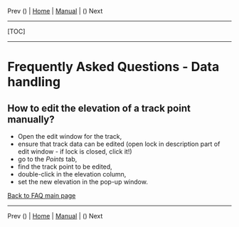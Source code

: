 Prev () | [Home](Home) | [Manual](DocMain) | () Next
- - -
[TOC]
- - -

# Frequently Asked Questions - Data handling

## How to edit the elevation of a track point manually?

* Open the edit window for the track, 
* ensure that track data can be edited (open lock in description part of edit window - if lock is closed, click it!)
* go to the _Points_ tab, 
* find the track point to be edited, 
* double-click in the elevation column,
* set the new elevation in the pop-up window.

[Back to FAQ main page](DocFaq)


- - -
Prev () | [Home](Home) | [Manual](DocMain) | () Next

